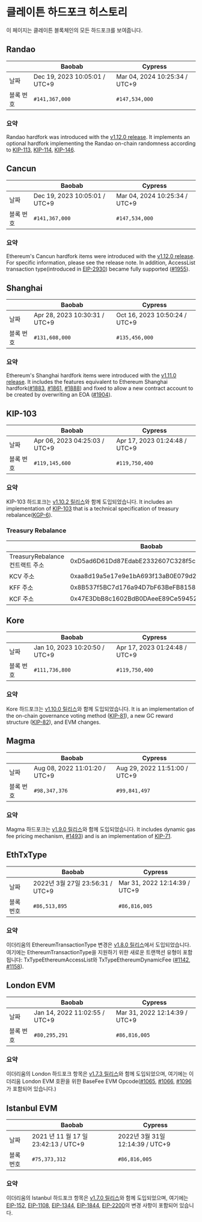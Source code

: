 # 클레이튼 하드포크 히스토리

이 페이지는 클레이튼 블록체인의 모든 하드포크를 보여줍니다.

## Randao

| ` `   | Baobab                                                        | Cypress                                                       |
| ----- | ------------------------------------------------------------- | ------------------------------------------------------------- |
| 날짜    | Dec 19, 2023 10:05:01 / UTC+9 | Mar 04, 2024 10:25:34 / UTC+9 |
| 블록 번호 | `#141,367,000`                                                | `#147,534,000`                                                |

### 요약

Randao hardfork was introduced with the [v1.12.0 release](https://github.com/klaytn/klaytn/releases/tag/v1.12.0). It implements an optional hardfork implementing the Randao on-chain randomness according to [KIP-113](https://kips.kaia.io/KIPs/kip-113), [KIP-114](https://kips.kaia.io/KIPs/kip-114), [KIP-146](https://kips.kaia.io/KIPs/kip-146).

## Cancun

| ` `   | Baobab                                                        | Cypress                                                       |
| ----- | ------------------------------------------------------------- | ------------------------------------------------------------- |
| 날짜    | Dec 19, 2023 10:05:01 / UTC+9 | Mar 04, 2024 10:25:34 / UTC+9 |
| 블록 번호 | `#141,367,000`                                                | `#147,534,000`                                                |

### 요약

Ethereum's Cancun hardfork items were introduced with the [v1.12.0 release](https://github.com/klaytn/klaytn/releases/tag/v1.12.0). For specific information, please see the release note. In addition, AccessList transaction type(introduced in [EIP-2930](https://eips.ethereum.org/EIPS/eip-2930)) became fully supported ([#1955](https://github.com/klaytn/klaytn/pull/1955)).

## Shanghai

| ` `   | Baobab                                                        | Cypress                                                       |
| ----- | ------------------------------------------------------------- | ------------------------------------------------------------- |
| 날짜    | Apr 28, 2023 10:30:31 / UTC+9 | Oct 16, 2023 10:50:24 / UTC+9 |
| 블록 번호 | `#131,608,000`                                                | `#135,456,000`                                                |

### 요약

Ethereum's Shanghai hardfork items were introduced with the [v1.11.0 release](https://github.com/klaytn/klaytn/releases/tag/v1.11.0). It includes the features equivalent to Ethereum Shanghai hardfork([#1883](https://github.com/klaytn/klaytn/pull/1883), [#1861](https://github.com/klaytn/klaytn/pull/1861), [#1888](https://github.com/klaytn/klaytn/pull/1888)) and fixed to allow a new contract account to be created by overwriting an EOA ([#1904](https://github.com/klaytn/klaytn/pull/1904)).

## KIP-103 <a id="kip-103"></a>

| ` `   | Baobab                                                        | Cypress                                                       |
| ----- | ------------------------------------------------------------- | ------------------------------------------------------------- |
| 날짜    | Apr 06, 2023 04:25:03 / UTC+9 | Apr 17, 2023 01:24:48 / UTC+9 |
| 블록 번호 | `#119,145,600`                                                | `#119,750,400`                                                |

### 요약

KIP-103 하드포크는 [v1.10.2 릴리스](https://github.com/klaytn/klaytn/releases/tag/v1.10.2)와 함께 도입되었습니다. It includes an implementation of [KIP-103](https://kips.kaia.io/KIPs/kip-103) that is a technical specification of treasury rebalance([KGP-6](https://govforum.klaytn.foundation/t/kgp-6-proposal-to-establish-a-sustainable-and-verifiable-klay-token-economy/157)).

### Treasury Rebalance <a id="treasury-rebalance"></a>

| ` `                       | Baobab                                     | Cypress                                    |
| ------------------------- | ------------------------------------------ | ------------------------------------------ |
| TreasuryRebalance 컨트랙트 주소 | 0xD5ad6D61Dd87EdabE2332607C328f5cc96aeCB95 | 0xD5ad6D61Dd87EdabE2332607C328f5cc96aeCB95 |
| KCV 주소                    | 0xaa8d19a5e17e9e1bA693f13aB0E079d274a7e51E | 0x4f04251064274252D27D4af55BC85b68B3adD992 |
| KFF 주소                    | 0x8B537f5BC7d176a94D7bF63BeFB81586EB3D1c0E | 0x85D82D811743b4B8F3c48F3e48A1664d1FfC2C10 |
| KCF 주소                    | 0x47E3DbB8c1602BdB0DAeeE89Ce59452c4746CA1C | 0xdd4C8d805fC110369D3B148a6692F283ffBDCcd3 |

## Kore <a id="kore"></a>

| ` `   | Baobab                                                        | Cypress                                                       |
| ----- | ------------------------------------------------------------- | ------------------------------------------------------------- |
| 날짜    | Jan 10, 2023 10:20:50 / UTC+9 | Apr 17, 2023 01:24:48 / UTC+9 |
| 블록 번호 | `#111,736,800`                                                | `#119,750,400`                                                |

### 요약

Kore 하드포크는 [v1.10.0 릴리스](https://github.com/klaytn/klaytn/releases/tag/v1.10.0)와 함께 도입되었습니다. It is an implementation of the on-chain governance voting method ([KIP-81](https://kips.kaia.io/KIPs/kip-81)), a new GC reward structure ([KIP-82](https://kips.kaia.io/KIPs/kip-82)), and EVM changes.

## Magma <a id="magma"></a>

| ` `   | Baobab                                                        | Cypress                                                       |
| ----- | ------------------------------------------------------------- | ------------------------------------------------------------- |
| 날짜    | Aug 08, 2022 11:01:20 / UTC+9 | Aug 29, 2022 11:51:00 / UTC+9 |
| 블록 번호 | `#98,347,376`                                                 | `#99,841,497`                                                 |

### 요약

Magma 하드포크는 [v1.9.0 릴리스](https://github.com/klaytn/klaytn/releases/tag/v1.9.0)와 함께 도입되었습니다. It includes dynamic gas fee pricing mechanism, [#1493](https://github.com/klaytn/klaytn/pull/1493)) and is an implementation of [KIP-71](https://kips.kaia.io/KIPs/kip-71).

## EthTxType <a id="eth-tx-type"></a>

| ` `   | Baobab                                                        | Cypress                                                       |
| ----- | ------------------------------------------------------------- | ------------------------------------------------------------- |
| 날짜    | 2022년 3월 27일 23:56:31 / UTC+9 | Mar 31, 2022 12:14:39 / UTC+9 |
| 블록 번호 | `#86,513,895`                                                 | `#86,816,005`                                                 |

### 요약

이더리움의 EthereumTransactionType 변경은 [v1.8.0 릴리스](https://github.com/klaytn/klaytn/releases/tag/v1.8.0)에서 도입되었습니다. 여기에는 EthereumTransactionType을 지원하기 위한 새로운 트랜잭션 유형이 포함됩니다: TxTypeEthereumAccessList와 TxTypeEthereumDynamicFee ([#1142](https://github.com/klaytn/klaytn/pull/1142), [#1158](https://github.com/klaytn/klaytn/pull/1158)).

## London EVM <a id="london-evm"></a>

| ` `   | Baobab                                                        | Cypress                                                       |
| ----- | ------------------------------------------------------------- | ------------------------------------------------------------- |
| 날짜    | Jan 14, 2022 11:02:55 / UTC+9 | Mar 31, 2022 12:14:39 / UTC+9 |
| 블록 번호 | `#80,295,291`                                                 | `#86,816,005`                                                 |

### 요약

이더리움의 London 하드포크 항목은 [v1.7.3 릴리스](https://github.com/klaytn/klaytn/releases/tag/v1.7.3)와 함께 도입되었으며, 여기에는 이더리움 London EVM 호환을 위한 BaseFee EVM Opcode([#1065](https://github.com/klaytn/klaytn/pull/1065), [#1066](https://github.com/klaytn/klaytn/pull/1066), [#1096](https://github.com/klaytn/klaytn/pull/1096)가 포함되어 있습니다.)

## Istanbul EVM <a id="istanbul-evm"></a>

| ` `   | Baobab                                                            | Cypress                                                       |
| ----- | ----------------------------------------------------------------- | ------------------------------------------------------------- |
| 날짜    | 2021 년 11 월 17 일 23:42:13 / UTC+9 | 2022년 3월 31일 12:14:39 / UTC+9 |
| 블록 번호 | `#75,373,312`                                                     | `#86,816,005`                                                 |

### 요약

이더리움의 Istanbul 하드포크 항목은 [v1.7.0 릴리스](https://github.com/klaytn/klaytn/releases/tag/v1.7.0)와 함께 도입되었으며, 여기에는 [EIP-152](https://eips.ethereum.org/EIPS/eip-152), [EIP-1108](https://eips.ethereum.org/EIPS/eip-1108), [EIP-1344](https://eips.ethereum.org/EIPS/eip-1344), [EIP-1844](https://eips.ethereum.org/EIPS/eip-1844), [EIP-2200](https://eips.ethereum.org/EIPS/eip-2200)의 변경 사항이 포함되어 있습니다.
